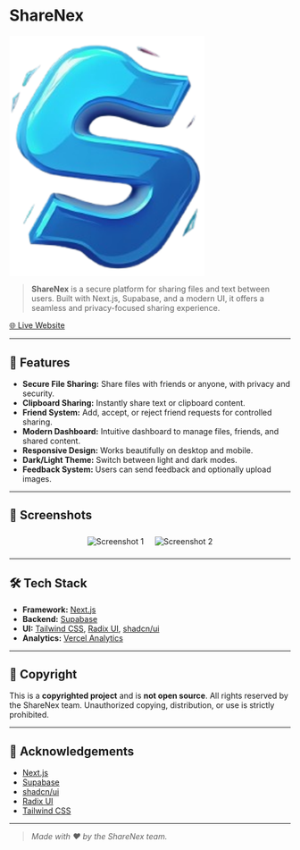 # ShareNex

<img src="public/logo.png" align="center"  width="350" />

> **ShareNex** is a secure platform for sharing files and text between users. Built with Next.js, Supabase, and a modern UI, it offers a seamless and privacy-focused sharing experience.

[🌐 Live Website](https://share-nex.vercel.app)

---

## 🚀 Features

- **Secure File Sharing:** Share files with friends or anyone, with privacy and security.
- **Clipboard Sharing:** Instantly share text or clipboard content.
- **Friend System:** Add, accept, or reject friend requests for controlled sharing.
- **Modern Dashboard:** Intuitive dashboard to manage files, friends, and shared content.
- **Responsive Design:** Works beautifully on desktop and mobile.
- **Dark/Light Theme:** Switch between light and dark modes.
- **Feedback System:** Users can send feedback and optionally upload images.

---

## 📸 Screenshots

<div align="center">
  <img src="public/placeholder.jpg" alt="Screenshot 1" width="350" style="margin:8px;"/>
  <img src="public/placeholder-user.jpg" alt="Screenshot 2" width="350" style="margin:8px;"/>
</div>

---

## 🛠️ Tech Stack

- **Framework:** [Next.js](https://nextjs.org/)
- **Backend:** [Supabase](https://supabase.com/)
- **UI:** [Tailwind CSS](https://tailwindcss.com/), [Radix UI](https://www.radix-ui.com/), [shadcn/ui](https://ui.shadcn.com/)
- **Analytics:** [Vercel Analytics](https://vercel.com/analytics)

---

## 📄 Copyright

This is a **copyrighted project** and is **not open source**. All rights reserved by the ShareNex team. Unauthorized copying, distribution, or use is strictly prohibited.

---

## 🙏 Acknowledgements

- [Next.js](https://nextjs.org/)
- [Supabase](https://supabase.com/)
- [shadcn/ui](https://ui.shadcn.com/)
- [Radix UI](https://www.radix-ui.com/)
- [Tailwind CSS](https://tailwindcss.com/)

---

> _Made with ❤️ by the ShareNex team._